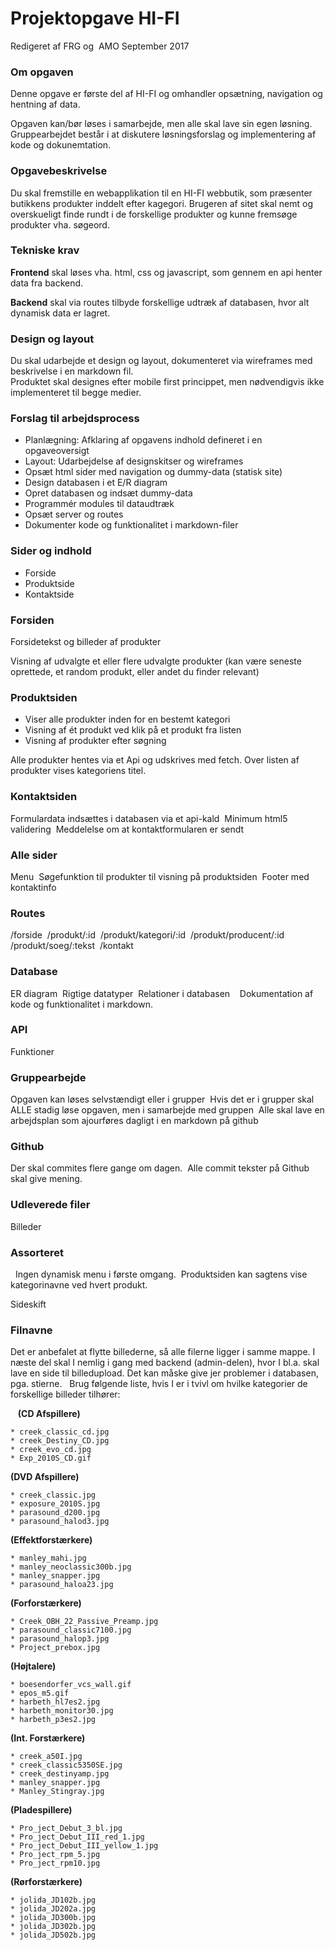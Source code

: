 # Projektopgave HI-FI

Redigeret af FRG og  AMO September 2017

### Om opgaven
Denne opgave er første del af HI-FI og omhandler opsætning, navigation og hentning af data.

Opgaven kan/bør løses i samarbejde, men alle skal lave sin egen løsning. Gruppearbejdet består i at diskutere løsningsforslag og implementering af kode og dokunemtation.

### Opgavebeskrivelse

Du skal fremstille en webapplikation til en HI-FI webbutik, som præsenter butikkens produkter inddelt efter kagegori. Brugeren af sitet skal nemt og overskueligt finde rundt i de forskellige produkter og kunne fremsøge produkter vha. søgeord.

### Tekniske krav
**Frontend** skal løses vha. html, css og javascript, som gennem en api henter data fra backend.

**Backend** skal via routes tilbyde forskellige udtræk af databasen, hvor alt dynamisk data er lagret.

### Design og layout
Du skal udarbejde et design og layout, dokumenteret via wireframes med beskrivelse i en markdown fil.<br>
Produktet skal designes efter mobile first princippet, men nødvendigvis ikke implementeret til begge medier.

### Forslag til arbejdsprocess
* Planlægning: Afklaring af opgavens indhold defineret i en opgaveoversigt
* Layout: Udarbejdelse af designskitser og wireframes
* Opsæt html sider med navigation og dummy-data (statisk site)
* Design databasen i et E/R diagram
* Opret databasen og indsæt dummy-data
* Programmér modules til dataudtræk
* Opsæt server og routes
* Dokumenter kode og funktionalitet i markdown-filer 


### Sider og indhold
* Forside 
* Produktside
* Kontaktside 
 
### Forsiden 
Forsidetekst og billeder af produkter

Visning af udvalgte et eller flere udvalgte produkter (kan være seneste oprettede, et random produkt, eller andet du finder relevant)
 
### Produktsiden
* Viser alle produkter inden for en bestemt kategori
* Visning af ét produkt ved klik på et produkt fra listen
* Visning af produkter efter søgning

Alle produkter hentes via et Api og udskrives med fetch. Over listen af produkter vises kategoriens titel.
 
### Kontaktsiden 
Formulardata indsættes i databasen via et api-kald 
Minimum html5 validering 
Meddelelse om at kontaktformularen er sendt 
 
### Alle sider 
Menu 
Søgefunktion til produkter til visning på produktsiden 
Footer med kontaktinfo 
 
### Routes 
/forside 
/produkt/:id 
/produkt/kategori/:id 
/produkt/producent/:id 
/produkt/soeg/:tekst 
/kontakt 
 
### Database 
ER diagram 
Rigtige datatyper 
Relationer i databasen 
 
Dokumentation af kode og funktionalitet i markdown. 
### API 
Funktioner 
 
 
### Gruppearbejde 
Opgaven kan løses selvstændigt eller i grupper 
Hvis det er i grupper skal ALLE stadig løse opgaven, men i samarbejde med gruppen 
Alle skal lave en arbejdsplan som ajourføres dagligt i en markdown på github 
 
### Github 
Der skal commites flere gange om dagen. 
Alle commit tekster på Github skal give mening. 
 
### Udleverede filer 
Billeder 
 
 
### Assorteret 
 
Ingen dynamisk menu i første omgang. 
Produktsiden kan sagtens vise kategorinavne ved hvert produkt. 

Sideskift
 
### Filnavne 
Det er anbefalet at flytte billederne, så alle filerne ligger i samme mappe. I næste del skal I nemlig i gang med backend (admin-delen), hvor I bl.a. skal lave en side til billedupload. Det kan måske give jer problemer i databasen, pga. stierne.
 
Brug følgende liste, hvis I er i tvivl om hvilke kategorier de forskellige billeder tilhører:

  
**(CD Afspillere)**

    * creek_classic_cd.jpg
    * creek_Destiny_CD.jpg
    * creek_evo_cd.jpg
    * Exp_2010S_CD.gif


**(DVD Afspillere)**

    * creek_classic.jpg
    * exposure_2010S.jpg
    * parasound_d200.jpg
    * parasound_halod3.jpg

**(Effektforstærkere)**

    * manley_mahi.jpg
    * manley_neoclassic300b.jpg
    * manley_snapper.jpg
    * parasound_haloa23.jpg


**(Forforstærkere)**

    * Creek_OBH_22_Passive_Preamp.jpg
    * parasound_classic7100.jpg
    * parasound_halop3.jpg
    * Project_prebox.jpg


**(Højtalere)**

    * boesendorfer_vcs_wall.gif
    * epos_m5.gif
    * harbeth_hl7es2.jpg
    * harbeth_monitor30.jpg
    * harbeth_p3es2.jpg


**(Int. Forstærkere)**

    * creek_a50I.jpg
    * creek_classic5350SE.jpg
    * creek_destinyamp.jpg
    * manley_snapper.jpg
    * Manley_Stingray.jpg


**(Pladespillere)**

    * Pro_ject_Debut_3_bl.jpg
    * Pro_ject_Debut_III_red_1.jpg
    * Pro_ject_Debut_III_yellow_1.jpg
    * Pro_ject_rpm_5.jpg
    * Pro_ject_rpm10.jpg


**(Rørforstærkere)**

    * jolida_JD102b.jpg
    * jolida_JD202a.jpg
    * jolida_JD300b.jpg
    * jolida_JD302b.jpg
    * jolida_JD502b.jpg 
 
